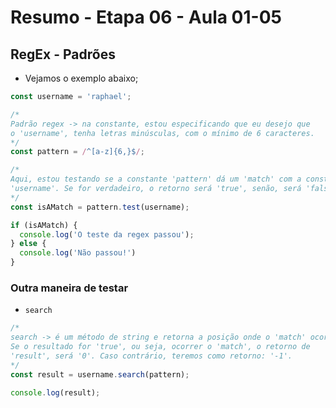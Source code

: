 # Resumo - Etapa 06 - Aula 01-05

## RegEx - Padrões

- Vejamos o exemplo abaixo;

~~~javascript
const username = 'raphael';

/*
Padrão regex -> na constante, estou especificando que eu desejo que
o 'username', tenha letras minúsculas, com o mínimo de 6 caracteres.
*/
const pattern = /^[a-z]{6,}$/;

/*
Aqui, estou testando se a constante 'pattern' dá um 'match' com a constante
'username'. Se for verdadeiro, o retorno será 'true', senão, será 'false'.
*/
const isAMatch = pattern.test(username);

if (isAMatch) {
  console.log('O teste da regex passou');
} else {
  console.log('Não passou!')
}
~~~

### Outra maneira de testar

- ``search``

~~~javascript
/*
search -> é um método de string e retorna a posição onde o 'match' ocorreu.
Se o resultado for 'true', ou seja, ocorrer o 'match', o retorno de
'result', será '0'. Caso contrário, teremos como retorno: '-1'.
*/
const result = username.search(pattern);

console.log(result);
~~~
